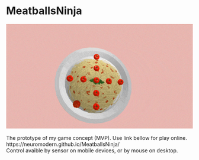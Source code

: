 # MeatballsNinja

<p align="center">
<img src="./.github/MeatballsNinja_by_neuromodern.gif">
</p>
The prototype of my game concept (MVP). Use link bellow for play online. <br>
https://neuromodern.github.io/MeatballsNinja/<br>
Control avaible by sensor on mobile devices, or by mouse on desktop.<br>


